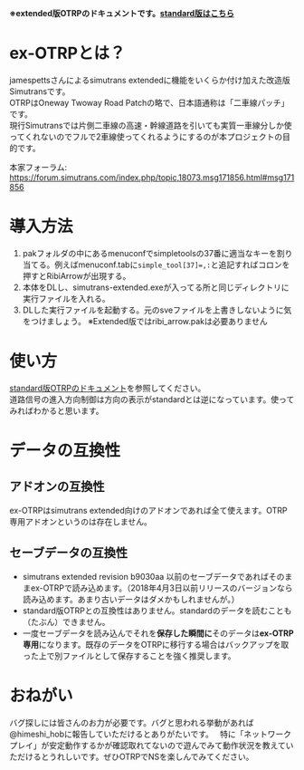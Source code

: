 **※extended版OTRPのドキュメントです。[standard版はこちら](https://github.com/teamhimeh/simutrans/blob/OTRP-distribute/documentation/OTRP_v13_information.md)**

# ex-OTRPとは？
jamespettsさんによるsimutrans extendedに機能をいくらか付け加えた改造版Simutransです。  
OTRPはOneway Twoway Road Patchの略で、日本語通称は「二車線パッチ」です。  
現行Simutransでは片側二車線の高速・幹線道路を引いても実質一車線分しか使ってくれないのでフルで2車線使ってくれるようにするのが本プロジェクトの目的です。

本家フォーラム: https://forum.simutrans.com/index.php/topic,18073.msg171856.html#msg171856

# 導入方法
1. pakフォルダの中にあるmenuconfでsimpletoolsの37番に適当なキーを割り当てる。例えばmenuconf.tabに`simple_tool[37]=,:`と追記すればコロンを押すとRibiArrowが出現する。
2. 本体をDLし、simutrans-extended.exeが入ってる所と同じディレクトリに実行ファイルを入れる。
3. DLした実行ファイルを起動する。元のsveファイルを上書きしないように気をつけましょう。
※Extended版ではribi_arrow.pakは必要ありません

# 使い方
[standard版OTRPのドキュメント](https://github.com/teamhimeh/simutrans/blob/OTRP-distribute/documentation/OTRP_v13_information.md)を参照してください。  
道路信号の進入方向制御は方向の表示がstandardとは逆になっています。使ってみればわかると思います。

# データの互換性
## アドオンの互換性
ex-OTRPはsimutrans extended向けのアドオンであれば全て使えます。OTRP専用アドオンというのは存在しません。
## セーブデータの互換性
- simutrans extended revision b9030aa 以前のセーブデータであればそのままex-OTRPで読み込めます。（2018年4月3日以前リリースのバージョンなら読み込めます。あまり古いデータはダメかもしれませんが。）
- standard版OTRPとの互換性はありません。standardのデータを読むことも（たぶん）できません。
- 一度セーブデータを読み込んでそれを**保存した瞬間に**そのデータは**ex-OTRP専用**になります。既存のデータをOTRPに移行する場合はバックアップを取った上で別ファイルとして保存することを強く推奨します。

# おねがい
バグ探しには皆さんのお力が必要です。バグと思われる挙動があれば@himeshi_hobに報告していただけるとありがたいです。  
特に「ネットワークプレイ」が安定動作するかが確認取れてないので遊んでみて動作状況を教えていただけるとうれしいです。ぜひOTRPでNSを楽しんでみてください。
